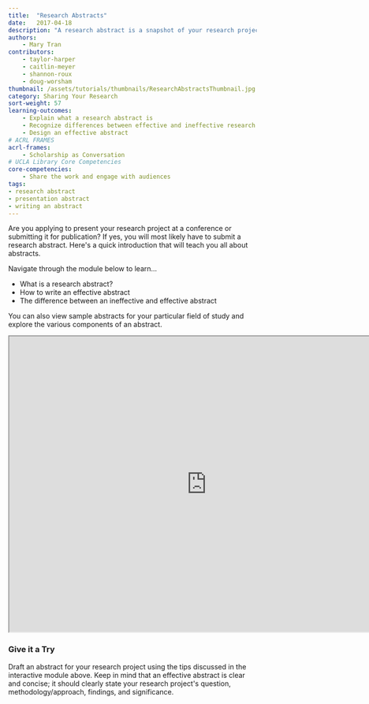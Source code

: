 ```yaml
---
title:  "Research Abstracts"
date:   2017-04-18
description: "A research abstract is a snapshot of your research project that concisely presents your research and its significance."
authors: 
    - Mary Tran
contributors:
    - taylor-harper
    - caitlin-meyer
    - shannon-roux
    - doug-worsham
thumbnail: /assets/tutorials/thumbnails/ResearchAbstractsThumbnail.jpg
category: Sharing Your Research
sort-weight: 57
learning-outcomes:
    - Explain what a research abstract is
    - Recognize differences between effective and ineffective research abstracts 
    - Design an effective abstract
# ACRL FRAMES
acrl-frames:
    - Scholarship as Conversation
# UCLA Library Core Competencies
core-competencies:
    - Share the work and engage with audiences
tags:
- research abstract
- presentation abstract
- writing an abstract
---
```

<p>Are you applying to present your research project at a conference or submitting it for publication? If yes, you will most likely have to submit a research abstract. Here's a quick introduction that will teach you all about abstracts.</p>

<!-- todo:: this likely needs to be reworked into an accessible format. consider adapting to h5p for improved accessibility -->
<p > Navigate through the module below to learn...</p>
<ul class="browser-default">
  <li> What is a research abstract? </li>
  <li> How to write an effective abstract </li>
  <li> The difference between an ineffective and effective abstract </li> 
</ul>
<p > You can also view sample abstracts for your particular field of study and explore the various components of an abstract. </p>

<center>
  <iframe class="embedbox" src="https://uclalibrary.github.io/research-tips/assets/animation/abstract-animation" width="800px" height="600px"></iframe>
</center>

<h3 class="mt-3">Give it a Try</h3>

<p > Draft an abstract for your research project using the tips discussed in the interactive module above. Keep in mind that an effective abstract is clear and concise; it should clearly state your research project's question, methodology/approach, findings, and significance. </p>


